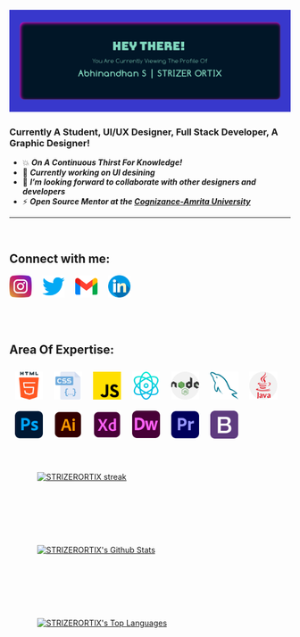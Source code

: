 ![](/assets/Profile%20Banner.png)

### Currently A Student, UI/UX Designer, Full Stack Developer, A Graphic Designer!

- 💥 <i><b>On A Continuous Thirst For Knowledge!</b></i>
- 🔮 <i><b>Currently working on UI desining</b></i>
- 📰 <i><b>I’m looking forward to collaborate with other designers and developers</b></i>
- ⚡ <i><b>Open Source Mentor at the [Cognizance-Amrita University][cognizance]  </b></i>

<hr>
<br>

## Connect with me:

[<img width="40px" style="margin-right:15px" src="assets/instagram.png" />][instagram]
[<img width="40px" style="margin-right:15px" src="assets/twitter.png" />][twitter]
[<img width="40px" style="margin-right:15px" src="assets/gmail.png" />][gmail]
[<img width="40px" style="margin-right:15px" src="assets/linkedin.png" />][Ln]

<br>

<br>

## Area Of Expertise:

<img align="left" alt="HTML5" width="50px" style="margin:10px"  src="assets/html-5.png" />
<img align="left" alt="CSS3" width="50px" style="margin:10px"  src="assets/css.png" />
<img align="left" alt="JavaScript" width="50px" style="margin:10px"  src="assets/js.png" />
<img align="left" alt="React" width="50px" style="margin:10px"  src="assets/reactjs.png" />
<img align="left" alt="Node.js" width="50px" style="margin:10px"  src="assets/nodejs.png" />
<img align="left" alt="MySQL" width="50px" style="margin:10px"  src="assets/mysql.png" />
<img align="left" alt="Java" width="50px" style="margin:10px"  src="assets/java.png" />
<img align="left" alt="photoshop" width="50px" style="margin:10px"  src="assets/photoshop.png" />
<img align="left" alt="illustrator" width="50px" style="margin:10px"  src="assets/illustrator.png" />
<img align="left" alt="xd" width="50px" style="margin:10px"  src="assets/xd.png" />
<img align="left" alt="Dreamweaver" width="50px" style="margin:10px"  src="assets/Dw.svg" />
<img align="left" alt="premeire pro" width="50px" style="margin:10px"  src="assets/premiere-pro.png" />
<img align="left" alt="Bootstrap" width="50px" style="margin:10px"  src="assets/bootstrap.png" />

<br>
<br>
<br>    
<br>
<p>
    <a href="https://github.com/STRIZERORTIX/github-readme-streak-stats">
        <img style="margin:50px"  title="🔥 Get streak stats for your profile at git.io/streak-stats" alt="STRIZERORTIX streak" src="https://github-readme-streak-stats.herokuapp.com?user=STRIZERORTIX&theme=midnight-purple&hide_border=true&border=DD0404&ring=00DDCF&background=000000&stroke=00DDAA&fire=DD08DC&currStreakNum=DD0202"/>
    </a>
</p>
<p>
     <a href="https://github.com/STRIZERORTIX/github-readme-stats"><img alt="STRIZERORTIX's Github Stats" style="margin:50px"  src="https://github-readme-stats.vercel.app/api?username=STRIZERORTIX&show_icons=true&count_private=true&theme=react&hide_border=true&bg_color=0D1117" /></a>
</p>
<p>
    <a href="https://github.com/SubhamRaoniar28/github-readme-stats"><img alt="STRIZERORTIX's Top Languages" style="margin:50px" src="https://github-readme-stats.vercel.app/api/top-langs/?username=STRIZERORTIX&langs_count=5&theme=midnight-purple&hide_border=true/"></a>
</p>
</span>
<br>


[twitter]: https://twitter.com/Strizer_Ortix
[cognizance]: https://github.com/cognizance-amrita
[instagram]: https://www.instagram.com/strizer_ortix/
[devpost]: https://devpost.com/STRIZERORTIX?ref_content=user-portfolio&ref_feature=portfolio&ref_medium=global-nav
[Ln]: https://www.linkedin.com/in/strizerortix/
[gmail]: mailto:abhi.varadan@gmail.com
